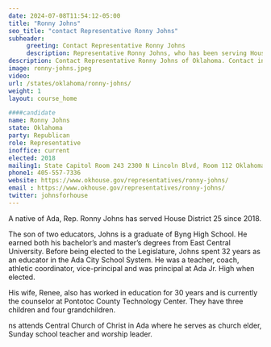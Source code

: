 ```yaml
---
date: 2024-07-08T11:54:12-05:00
title: "Ronny Johns"
seo_title: "contact Representative Ronny Johns"
subheader:
     greeting: Contact Representative Ronny Johns
     description: Representative Ronny Johns, who has been serving House District 25 in Oklahoma since 2018. Since then, he has been a tireless advocate for his constituents.
description: Contact Representative Ronny Johns of Oklahoma. Contact information for Ronny Johns includes email address, phone number, and mailing address.
image: ronny-johns.jpeg
video:
url: /states/oklahoma/ronny-johns/
weight: 1
layout: course_home

####candidate
name: Ronny Johns
state: Oklahoma
party: Republican
role: Representative
inoffice: current
elected: 2018
mailing1: State Capitol Room 243 2300 N Lincoln Blvd, Room 112 Oklahoma City, OK 73105
phone1: 405-557-7336
website: https://www.okhouse.gov/representatives/ronny-johns/
email : https://www.okhouse.gov/representatives/ronny-johns/
twitter: johnsforhouse
---
```

A native of Ada, Rep. Ronny Johns has served House District 25 since 2018.

The son of two educators, Johns is a graduate of Byng High School. He earned both his bachelor’s and master’s degrees from East Central University. Before being elected to the Legislature, Johns spent 32 years as an educator in the Ada City School System. He was a teacher, coach, athletic coordinator, vice-principal and was principal at Ada Jr. High when elected.

His wife, Renee, also has worked in education for 30 years and is currently the counselor at Pontotoc County Technology Center. They have three children and four grandchildren.

ns attends Central Church of Christ in Ada where he serves as church elder, Sunday school teacher and worship leader.
